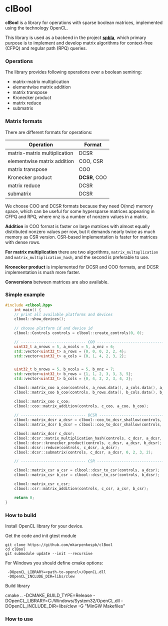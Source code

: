 # clBool

**clBool** is a library for operations with sparse boolean matrices, implemented using
the technology OpenCL.

This library is used as a backend in the project [**spbla**](https://github.com/JetBrains-Research/spbla), which primary purpose
is to implement and develop matrix algorithms for context-free (CFPQ) and regular path (RPQ)
queries.

### Operations

 The library provides following operations over a boolean semiring:

 - matrix-matrix multiplication
 - elementwise matrix addition 
 - matrix transpose
 - Kronecker product
 - matrix reduce
 - submatrix

### Matrix formats

There are different formats for operations:

| Operation                             | Format           | 
|---                                                                                                |---            | 
| matrix-matrix multiplication          | DCSR             | 
| elementwise matrix addition           | COO, CSR         | 
| matrix transpose                      | COO              | 
| Kronecker product                     | **DCSR**, COO    | 
| matrix reduce                         | DCSR             |         
| submatrix                             | DCSR             | 

We choose COO and DCSR formats because they need O(nnz) memory space, which can be useful for some hypersparse 
matrices appearing in CFPQ and RPQ, where nnz is a number of nonzero values in a matrix.

**Addition** in COO format is faster on large matrices with almost equally distributed nonzero values per row,
but it demands nearly twice as much memory as CSR version. CSR-based implementation is faster for matrices with 
dense rows.

**For matrix multiplication** there are two algorithms, `matrix_multoplication` and 
`matrix_multiplication_hash`, and the second is preferable to use.

**Kronecker product** is implemented for DCSR and COO formats, and DCSR implementation is mush more faster.

**Conversions** between matrices are also available.

### Simple example

```c++
#include <clbool.hpp>
    int main() {
    // print all available platforms and devices
    clbool::show_devices();
    
    // choose platform id and device id
    clbool::Controls controls = clbool::create_controls(0, 0);

    // ----------------------------- COO ------------------------------------
    uint32_t a_nrows = 5, a_ncols = 5, a_nnz = 6;
    std::vector<uint32_t> a_rows = {0, 0, 0, 2, 2, 4};
    std::vector<uint32_t> a_cols = {0, 1, 4, 2, 3, 2};


    uint32_t b_nrows = 5, b_ncols = 5, b_nnz = 7;
    std::vector<uint32_t> b_rows = {1, 1, 2, 3, 3, 3, 5};
    std::vector<uint32_t> b_cols = {0, 4, 2, 2, 3, 4, 2};

    clbool::matrix_coo a_coo(controls, a_rows.data(), a_cols.data(), a_nrows, a_ncols, a_nnz);
    clbool::matrix_coo b_coo(controls, b_rows.data(), b_cols.data(), b_nrows, b_ncols, b_nnz);

    clbool::matrix_coo c_coo;
    clbool::coo::matrix_addition(controls, c_coo, a_coo, b_coo);
    
    // ----------------------------- DCSR --------------------------------
    clbool::matrix_dcsr a_dcsr = clbool::coo_to_dcsr_shallow(controls, a_coo);
    clbool::matrix_dcsr b_dcsr = clbool::coo_to_dcsr_shallow(controls, b_coo);

    clbool::matrix_dcsr c_dcsr;
    clbool::dcsr::matrix_multiplication_hash(controls, c_dcsr, a_dcsr, b_dcsr);
    clbool::dcsr::kronecker_product(controls, c_dcsr, a_dcsr, b_dcsr);
    clbool::dcsr::reduce(controls, c_dcsr, a_dcsr);
    clbool::dcsr::submatrix(controls, c_dcsr, a_dcsr, 0, 2, 3, 2);

    // ----------------------------- CSR --------------------------------

    clbool::matrix_csr a_csr = clbool::dcsr_to_csr(controls, a_dcsr);
    clbool::matrix_csr b_csr = clbool::dcsr_to_csr(controls, b_dcsr);

    clbool::matrix_csr c_csr;
    clbool::csr::matrix_addition(controls, c_csr, a_csr, b_csr);

    return 0;
}

```


### How to build

Install OpenCL library for your device. 

Get the code and init gtest module 
```shell
git clone https://github.com/mkarpenkospb/clBool
cd clBool
git submodule update --init --recursive
```

For Windows you should define cmake options:  
```shell
 -DOpenCL_LIBRARY=<path-to-opencl>/OpenCL.dll     
 -DOpenCL_INCLUDE_DIR=libs/clew
```

Build library


cmake .. -DCMAKE_BUILD_TYPE=Release -DOpenCL_LIBRARY=C:/Windows/System32/OpenCL.dll -DOpenCL_INCLUDE_DIR=libs/clew -G "MinGW Makefiles"



### How to use




